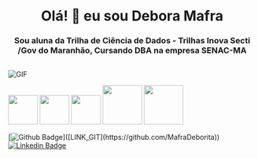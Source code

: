 <h1 align= "center">Olá! 👋 eu sou Debora Mafra</h1>
<h3 align= "center">Sou aluna da Trilha de Ciência de Dados - Trilhas Inova Secti /Gov do Maranhão, Cursando DBA na empresa SENAC-MA</h3>

##



![GIF](https://media.giphy.com/media/LaVp0AyqR5bGsC5Cbm/giphy.gif)


  <div style= display: flex;>
   <img src="https://cdn.jsdelivr.net/gh/devicons/devicon@latest/icons/html5/html5-original.svg" style = width:60px; />
   
  <img src="https://cdn.jsdelivr.net/gh/devicons/devicon@latest/icons/css3/css3-original.svg" style = width:60px; />     
  
   <img src="https://cdn.jsdelivr.net/gh/devicons/devicon@latest/icons/javascript/javascript-original.svg" style = width:60px;/>
   
   <img src="https://cdn.jsdelivr.net/gh/devicons/devicon@latest/icons/php/php-original.svg" style = width:80px;/>
   
  <img src="https://cdn.jsdelivr.net/gh/devicons/devicon@latest/icons/mysql/mysql-original-wordmark.svg" style = width:80px;/>
          
          

</div>
     
          

[![Github Badge](https://img.shields.io/badge/-Github-000?style=flat-square&logo=Github&logoColor=white&link=[LINK_GIT](https://github.com/MafraDeborita))]([LINK_GIT](https://github.com/MafraDeborita))
[![Linkedin Badge](https://img.shields.io/badge/-LinkedIn-blue?style=flat-square&logo=Linkedin&logoColor=white&link=www.linkedin.com/in/debora-mafra-167b701a0)](https://www.linkedin.com/in/debora-mafra-167b701a0)


<!---- 👋 Hi, I’m @MafraDeborita
- 👀 I’m interested in learn about technologies and programming
- 🌱 I’m currently learning HTML, CSS, JAVASCRIPT,
- 💞️ I’m looking to collaborate on ...
- 📫 How to reach me: my e-mail is mafradebora26@gmail.com
- 😄 Pronouns: she/her
- ⚡ Fun fact: ...--->

<!---
MafraDeborita/MafraDeborita is a ✨ special ✨ repository because its `README.md` (this file) appears on your GitHub profile.
You can click the Preview link to take a look at your changes.
--->
